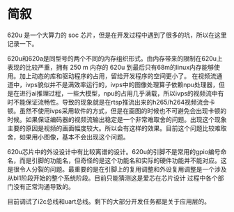 # 简叙
  620u 是一个大算力的 soc 芯片，但是在开发过程中遇到了很多的坑，所以在这里记录一下。

620u和620a是同型号的两个不同的内存组织形式。由内存带来的限制在620u上表现的比较严重，拥有 250 m 内存的 620u 到最后只有68m的linux内存能够使用。加上动态的库和驱动程序的占用，留给开发程序的空间更小了。
在视频流通道中，ivps貌似并不是满效率运行的，ivps中的图像处理算子依赖npu处理器，但是在进行ai推理过程，一些大模型，npu的占用几乎满载，所以ivps的视频流中有时不能保证流畅性。导致的现象就是在rtsp推流出来的h265/h264视频流会卡顿。虽然不使用ivps采用软件的方式，但是在画图的时候也不可避免会出现卡顿的时候。如果保证编码器的视频流输出稳定是一个非常难取舍的问题。出现这个现象主要的原因是视频的画面幅度较大。所以会有这样的效果。目前这个问题比较难取舍，如果用小图像，基本不会出现这个问题。

620u芯片中的外设设计中有比较离谱的设计。620u的引脚不是常用的gpio编号命名，而是引脚的功能名，但奇怪的是这个功能名和实际的硬件功能并不能对应。这是很令人分裂的问题。最重要的是在引脚上的复用调整和外设复用调整是一个涉及从bl1阶段开始的整个系统阶段。目前只能猜测这是爱芯在芯片设计
过程中各个部门没有正常沟通导致的。

目前调试了i2c总线和uart总线。剩下的大部分开发任务都是关于应用层的。

























